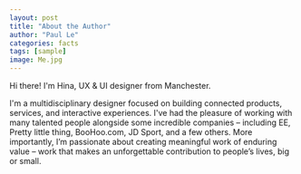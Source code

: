 ```yaml
---
layout: post
title: "About the Author"
author: "Paul Le"
categories: facts
tags: [sample]
image: Me.jpg
---
```


Hi there! I'm Hina, UX & UI designer from Manchester.

I'm a multidisciplinary designer focused on building connected products, services, and interactive experiences. I've had the pleasure of working with many talented people alongside some incredible companies – including EE, Pretty little thing, BooHoo.com, JD Sport, and a few others. More importantly, I’m passionate about creating meaningful work of enduring value – work that makes an unforgettable contribution to people’s lives, big or small.
